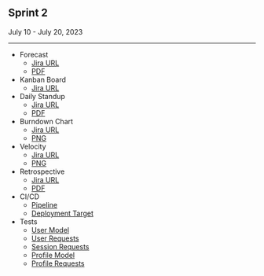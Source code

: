 ## Sprint 2
July 10 - July 20, 2023
<hr>
            <ul>
                <li>
                    Forecast
                    <ul>
                        <li>
                            <a href="https://swe6733-1.atlassian.net/wiki/spaces/SWE6733/pages/3702785/Sprint+2%3A+Forecast" target="_blank">Jira URL</a>
                        </li>
                        <li>
                            <a href="Forecast.pdf" target="_blank">PDF</a>
                        </li>
                    </ul>
                </li>
                <li>
                    Kanban Board
                    <ul>
                        <li>
                            <a href="https://swe6733-1.atlassian.net/jira/software/projects/SWE6733/boards/4" target="_blank">Jira URL</a>
                        </li>
                    </ul>
                </li>
                <li>
                    Daily Standup
                    <ul>
                        <li>
                            <a href="https://swe6733-1.atlassian.net/wiki/spaces/SWE6733/pages/4358164" target="_blank">Jira URL</a>
                        </li>
                        <li>
                            <a href="Standup.pdf" target="_blank">PDF</a>
                        </li>
                    </ul>
                </li>
                <li>
                    Burndown Chart
                    <ul>
                        <li>
                            <a href="https://swe6733-1.atlassian.net/jira/software/projects/SWE6733/boards/4/reports/burndown" target="_blank">Jira URL</a>
                        </li>
                        <li>
                            <a href="Burndown.png" target="_blank">PNG</a>
                        </li>
                    </ul>
                </li>
                <li>
                    Velocity
                    <ul>
                        <li>
                            <a href="https://swe6733-1.atlassian.net/jira/software/projects/SWE6733/boards/4/reports/velocity" target="_blank">Jira URL</a>
                        </li>
                        <li>
                            <a href="Velocity.png" target="_blank">PNG</a>
                        </li>
                    </ul>
                </li>
                <li>
                    Retrospective
                    <ul>
                        <li>
                            <a href="https://swe6733-1.atlassian.net/wiki/spaces/SWE6733/pages/4358145/Sprint+2%3A+Retrospective" target="_blank">Jira URL</a>
                        </li>
                        <li>
                            <a href="Retrospective.pdf" target="_blank">PDF</a>
                        </li>
                    </ul>
                </li>
                <li>
                    CI/CD
                    <ul>
                        <li>
                            <a href="https://app.circleci.com/pipelines/github/aj-goodman/SWE6733" target="_blank">Pipeline</a>
                        </li>
                        <li>
                            <a href="https://wild-fire-4952dada8337.herokuapp.com/" target="_blank">Deployment Target</a>
                        </li>
                    </ul>
                </li>
                <li>
                    Tests
                    <ul>
                        <li>
                            <a href="/public/sprints/2/tests/user_model_spec.html" target="_blank">User Model</a>
                        </li>
                        <li>
                            <a href="/public/sprints/2/tests/user_requests_spec.html" target="_blank">User Requests</a>
                        </li>
                        <li>
                            <a href="/public/sprints/2/tests/session_requests_spec.html" target="_blank">Session Requests</a>
                        </li>
                        <li>
                            <a href="/public/sprints/2/tests/profile_model_spec.html" target="_blank">Profile Model</a>
                        </li>
                        <li>
                            <a href="/public/sprints/2/tests/profile_requests_spec.html" target="_blank">Profile Requests</a>
                        </li>
                    </ul>
                </li>
            </ul>
